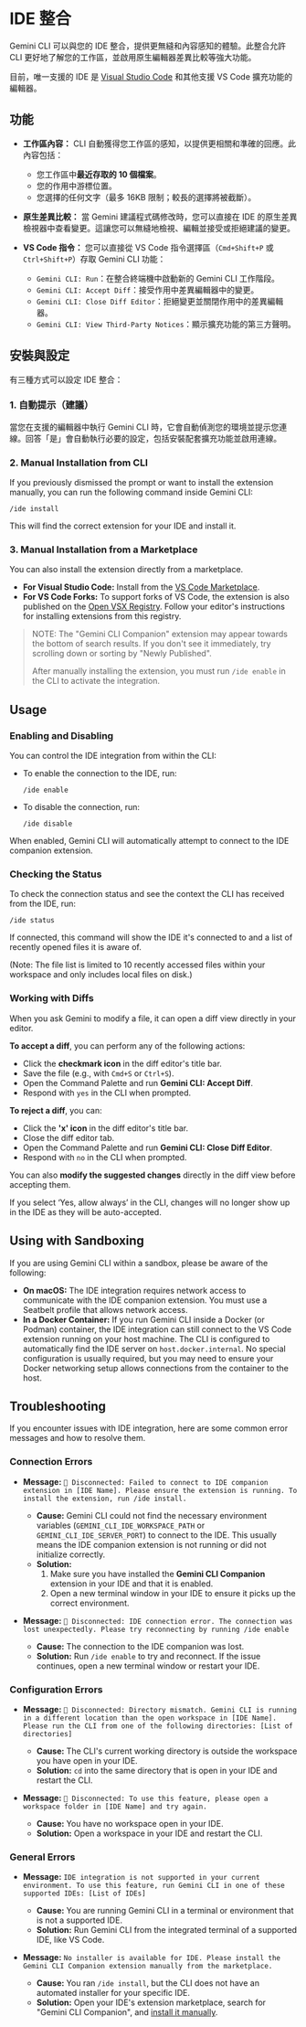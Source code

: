 # IDE 整合

Gemini CLI 可以與您的 IDE 整合，提供更無縫和內容感知的體驗。此整合允許 CLI 更好地了解您的工作區，並啟用原生編輯器差異比較等強大功能。

目前，唯一支援的 IDE 是 [Visual Studio Code](https://code.visualstudio.com/) 和其他支援 VS Code 擴充功能的編輯器。

## 功能

- **工作區內容：** CLI 自動獲得您工作區的感知，以提供更相關和準確的回應。此內容包括：
  - 您工作區中**最近存取的 10 個檔案**。
  - 您的作用中游標位置。
  - 您選擇的任何文字（最多 16KB 限制；較長的選擇將被截斷）。

- **原生差異比較：** 當 Gemini 建議程式碼修改時，您可以直接在 IDE 的原生差異檢視器中查看變更。這讓您可以無縫地檢視、編輯並接受或拒絕建議的變更。

- **VS Code 指令：** 您可以直接從 VS Code 指令選擇區（`Cmd+Shift+P` 或 `Ctrl+Shift+P`）存取 Gemini CLI 功能：
  - `Gemini CLI: Run`：在整合終端機中啟動新的 Gemini CLI 工作階段。
  - `Gemini CLI: Accept Diff`：接受作用中差異編輯器中的變更。
  - `Gemini CLI: Close Diff Editor`：拒絕變更並關閉作用中的差異編輯器。
  - `Gemini CLI: View Third-Party Notices`：顯示擴充功能的第三方聲明。

## 安裝與設定

有三種方式可以設定 IDE 整合：

### 1. 自動提示（建議）

當您在支援的編輯器中執行 Gemini CLI 時，它會自動偵測您的環境並提示您連線。回答「是」會自動執行必要的設定，包括安裝配套擴充功能並啟用連線。

### 2. Manual Installation from CLI

If you previously dismissed the prompt or want to install the extension manually, you can run the following command inside Gemini CLI:

```
/ide install
```

This will find the correct extension for your IDE and install it.

### 3. Manual Installation from a Marketplace

You can also install the extension directly from a marketplace.

- **For Visual Studio Code:** Install from the [VS Code Marketplace](https://marketplace.visualstudio.com/items?itemName=google.gemini-cli-vscode-ide-companion).
- **For VS Code Forks:** To support forks of VS Code, the extension is also published on the [Open VSX Registry](https://open-vsx.org/extension/google/gemini-cli-vscode-ide-companion). Follow your editor's instructions for installing extensions from this registry.

> NOTE:
> The "Gemini CLI Companion" extension may appear towards the bottom of search results. If you don't see it immediately, try scrolling down or sorting by "Newly Published".
>
> After manually installing the extension, you must run `/ide enable` in the CLI to activate the integration.

## Usage

### Enabling and Disabling

You can control the IDE integration from within the CLI:

- To enable the connection to the IDE, run:
  ```
  /ide enable
  ```
- To disable the connection, run:
  ```
  /ide disable
  ```

When enabled, Gemini CLI will automatically attempt to connect to the IDE companion extension.

### Checking the Status

To check the connection status and see the context the CLI has received from the IDE, run:

```
/ide status
```

If connected, this command will show the IDE it's connected to and a list of recently opened files it is aware of.

(Note: The file list is limited to 10 recently accessed files within your workspace and only includes local files on disk.)

### Working with Diffs

When you ask Gemini to modify a file, it can open a diff view directly in your editor.

**To accept a diff**, you can perform any of the following actions:

- Click the **checkmark icon** in the diff editor's title bar.
- Save the file (e.g., with `Cmd+S` or `Ctrl+S`).
- Open the Command Palette and run **Gemini CLI: Accept Diff**.
- Respond with `yes` in the CLI when prompted.

**To reject a diff**, you can:

- Click the **'x' icon** in the diff editor's title bar.
- Close the diff editor tab.
- Open the Command Palette and run **Gemini CLI: Close Diff Editor**.
- Respond with `no` in the CLI when prompted.

You can also **modify the suggested changes** directly in the diff view before accepting them.

If you select ‘Yes, allow always’ in the CLI, changes will no longer show up in the IDE as they will be auto-accepted.

## Using with Sandboxing

If you are using Gemini CLI within a sandbox, please be aware of the following:

- **On macOS:** The IDE integration requires network access to communicate with the IDE companion extension. You must use a Seatbelt profile that allows network access.
- **In a Docker Container:** If you run Gemini CLI inside a Docker (or Podman) container, the IDE integration can still connect to the VS Code extension running on your host machine. The CLI is configured to automatically find the IDE server on `host.docker.internal`. No special configuration is usually required, but you may need to ensure your Docker networking setup allows connections from the container to the host.

## Troubleshooting

If you encounter issues with IDE integration, here are some common error messages and how to resolve them.

### Connection Errors

- **Message:** `🔴 Disconnected: Failed to connect to IDE companion extension in [IDE Name]. Please ensure the extension is running. To install the extension, run /ide install.`
  - **Cause:** Gemini CLI could not find the necessary environment variables (`GEMINI_CLI_IDE_WORKSPACE_PATH` or `GEMINI_CLI_IDE_SERVER_PORT`) to connect to the IDE. This usually means the IDE companion extension is not running or did not initialize correctly.
  - **Solution:**
    1.  Make sure you have installed the **Gemini CLI Companion** extension in your IDE and that it is enabled.
    2.  Open a new terminal window in your IDE to ensure it picks up the correct environment.

- **Message:** `🔴 Disconnected: IDE connection error. The connection was lost unexpectedly. Please try reconnecting by running /ide enable`
  - **Cause:** The connection to the IDE companion was lost.
  - **Solution:** Run `/ide enable` to try and reconnect. If the issue continues, open a new terminal window or restart your IDE.

### Configuration Errors

- **Message:** `🔴 Disconnected: Directory mismatch. Gemini CLI is running in a different location than the open workspace in [IDE Name]. Please run the CLI from one of the following directories: [List of directories]`
  - **Cause:** The CLI's current working directory is outside the workspace you have open in your IDE.
  - **Solution:** `cd` into the same directory that is open in your IDE and restart the CLI.

- **Message:** `🔴 Disconnected: To use this feature, please open a workspace folder in [IDE Name] and try again.`
  - **Cause:** You have no workspace open in your IDE.
  - **Solution:** Open a workspace in your IDE and restart the CLI.

### General Errors

- **Message:** `IDE integration is not supported in your current environment. To use this feature, run Gemini CLI in one of these supported IDEs: [List of IDEs]`
  - **Cause:** You are running Gemini CLI in a terminal or environment that is not a supported IDE.
  - **Solution:** Run Gemini CLI from the integrated terminal of a supported IDE, like VS Code.

- **Message:** `No installer is available for IDE. Please install the Gemini CLI Companion extension manually from the marketplace.`
  - **Cause:** You ran `/ide install`, but the CLI does not have an automated installer for your specific IDE.
  - **Solution:** Open your IDE's extension marketplace, search for "Gemini CLI Companion", and [install it manually](#3-manual-installation-from-a-marketplace).
